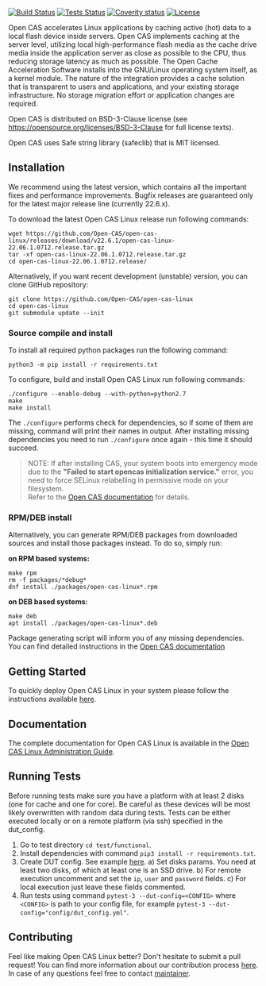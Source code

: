 [![Build Status](https://d1rxsi9lvcwnz5.cloudfront.net/master-status/ocl/build/curr-badge.svg)](https://d1rxsi9lvcwnz5.cloudfront.net/master-status/ocl/build/build.html)
[![Tests Status](https://d1rxsi9lvcwnz5.cloudfront.net/master-status/ocl/tests/curr-badge.svg)](https://d1rxsi9lvcwnz5.cloudfront.net/master-status/ocl/tests/tests.html)
[![Coverity status](https://scan.coverity.com/projects/19084/badge.svg)](https://scan.coverity.com/projects/open-cas-open-cas-linux)
[![License](https://d1rxsi9lvcwnz5.cloudfront.net/master-status/license-badge.svg)](LICENSE)

Open CAS  accelerates Linux applications by caching active (hot) data to
a local flash device inside servers. Open CAS implements caching at the
server level, utilizing local high-performance flash media as the cache drive
media inside the application server as close as possible to the CPU, thus
reducing storage latency as much as possible.
The Open Cache Acceleration Software installs into the GNU/Linux operating
system itself, as a kernel module. The nature of the integration provides a
cache solution that is transparent to users and  applications, and your
existing storage infrastructure. No storage migration effort or application
changes are required.

Open CAS is distributed on BSD-3-Clause license (see
https://opensource.org/licenses/BSD-3-Clause for full license texts).

Open CAS uses Safe string library (safeclib) that is MIT licensed.

## Installation

We recommend using the latest version, which contains all the important fixes
and performance improvements. Bugfix releases are guaranteed only for the
latest major release line (currently 22.6.x).

To download the latest Open CAS Linux release run following commands:

```
wget https://github.com/Open-CAS/open-cas-linux/releases/download/v22.6.1/open-cas-linux-22.06.1.0712.release.tar.gz
tar -xf open-cas-linux-22.06.1.0712.release.tar.gz
cd open-cas-linux-22.06.1.0712.release/
```

Alternatively, if you want recent development (unstable) version, you can clone GitHub repository:

```
git clone https://github.com/Open-CAS/open-cas-linux
cd open-cas-linux
git submodule update --init
```

### Source compile and install

To install all required python packages run the following command:

```
python3 -m pip install -r requirements.txt
```

To configure, build and install Open CAS Linux run following commands:

```
./configure --enable-debug --with-python=python2.7
make
make install
```

The `./configure` performs check for dependencies, so if some of them are missing,
command will print their names in output. After installing missing dependencies
you need to run `./configure` once again - this time it should succeed.

> NOTE: If after installing CAS, your system boots into emergency mode due to the
> **"Failed to start opencas initialization service."** error, you need to force SELinux
> relabelling in permissive mode on your filesystem.\
> Refer to the [Open CAS documentation](https://open-cas.github.io/guide_running.html#rebooting-power-cycling-and-open-cas-linux-autostart) for details.

### RPM/DEB install

Alternatively, you can generate RPM/DEB packages from downloaded sources and
install those packages instead. To do so, simply run:

__on RPM based systems:__
```
make rpm
rm -f packages/*debug*
dnf install ./packages/open-cas-linux*.rpm
```

__on DEB based systems:__
```
make deb
apt install ./packages/open-cas-linux*.deb
```

Package generating script will inform you of any missing dependencies.
You can find detailed instructions in the [Open CAS documentation](https://open-cas.github.io/guide_installing.html#creating-rpmdeb-packages)

## Getting Started

To quickly deploy Open CAS Linux in your system please follow the instructions
available [here](https://open-cas.github.io/getting_started_open_cas_linux.html).

## Documentation

The complete documentation for Open CAS Linux is available in the
[Open CAS Linux Administration Guide](https://open-cas.github.io/guide_introduction.html).

## Running Tests

Before running tests make sure you have a platform with at least 2 disks (one for cache and one for core). Be careful as these devices will be most likely overwritten with random data during tests. Tests can be either executed locally or on a remote platform (via ssh) specified in the dut_config.

1. Go to test directory `cd test/functional`.
1. Install dependencies with command `pip3 install -r requirements.txt`.
1. Create DUT config. See example [here](test/functional/config/example_dut_config.yml).
    a) Set disks params. You need at least two disks, of which at least one is an SSD drive.
    b) For remote execution uncomment and set the `ip`, `user` and `password` fields.
    c) For local execution just leave these fields commented.
1. Run tests using command `pytest-3 --dut-config=<CONFIG>` where `<CONFIG>` is path to your config file, for example `pytest-3 --dut-config="config/dut_config.yml"`.

## Contributing

Feel like making Open CAS Linux better? Don't hesitate to submit a pull request!
You can find more information about our contribution process
[here](https://open-cas.github.io/contributing.html).
In case of any questions feel free to contact [maintainer](mailto:robert.baldyga@huawei.com).